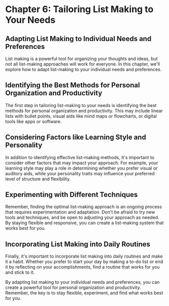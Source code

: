 Chapter 6: Tailoring List Making to Your Needs
==============================================

Adapting List Making to Individual Needs and Preferences
--------------------------------------------------------

List making is a powerful tool for organizing your thoughts and ideas, but not all list-making approaches will work for everyone. In this chapter, we'll explore how to adapt list-making to your individual needs and preferences.

Identifying the Best Methods for Personal Organization and Productivity
-----------------------------------------------------------------------

The first step in tailoring list-making to your needs is identifying the best methods for personal organization and productivity. This may include linear lists with bullet points, visual aids like mind maps or flowcharts, or digital tools like apps or software.

Considering Factors like Learning Style and Personality
-------------------------------------------------------

In addition to identifying effective list-making methods, it's important to consider other factors that may impact your approach. For example, your learning style may play a role in determining whether you prefer visual or auditory aids, while your personality traits may influence your preferred level of structure and flexibility.

Experimenting with Different Techniques
---------------------------------------

Remember, finding the optimal list-making approach is an ongoing process that requires experimentation and adaptation. Don't be afraid to try new tools and techniques, and be open to adjusting your approach as needed. By staying flexible and responsive, you can create a list-making system that works best for you.

Incorporating List Making into Daily Routines
---------------------------------------------

Finally, it's important to incorporate list making into daily routines and make it a habit. Whether you prefer to start your day by making a to-do list or end it by reflecting on your accomplishments, find a routine that works for you and stick to it.

By adapting list making to your individual needs and preferences, you can create a powerful tool for personal organization and productivity. Remember, the key is to stay flexible, experiment, and find what works best for you.
